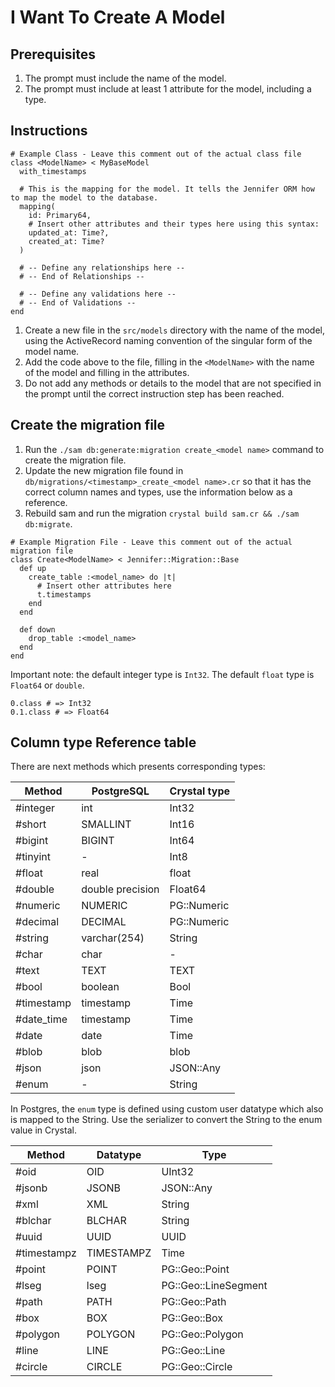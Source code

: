 # I Want To Create A Model

## Prerequisites

1. The prompt must include the name of the model.
2. The prompt must include at least 1 attribute for the model, including a type.

## Instructions

```crystal
# Example Class - Leave this comment out of the actual class file
class <ModelName> < MyBaseModel
  with_timestamps

  # This is the mapping for the model. It tells the Jennifer ORM how to map the model to the database.
  mapping(
    id: Primary64,
    # Insert other attributes and their types here using this syntax: 
    updated_at: Time?,
    created_at: Time?
  )

  # -- Define any relationships here --
  # -- End of Relationships --
  
  # -- Define any validations here --
  # -- End of Validations --
end
```

1. Create a new file in the `src/models` directory with the name of the model, using the ActiveRecord naming convention of the singular form of the model name.
2. Add the code above to the file, filling in the `<ModelName>` with the name of the model and filling in the attributes.
3. Do not add any methods or details to the model that are not specified in the prompt until the correct instruction step has been reached.

## Create the migration file

1. Run the `./sam db:generate:migration create_<model name>` command to create the migration file.
2. Update the new migration file found in `db/migrations/<timestamp>_create_<model name>.cr` so that it has the correct column names and types, use the information below as a reference.
3. Rebuild sam and run the migration `crystal build sam.cr && ./sam db:migrate`.

```crystal
# Example Migration File - Leave this comment out of the actual migration file
class Create<ModelName> < Jennifer::Migration::Base
  def up
    create_table :<model_name> do |t|
      # Insert other attributes here
      t.timestamps
    end
  end

  def down
    drop_table :<model_name>
  end
end
```

Important note: the default integer type is `Int32`. The default `float` type is `Float64` or `double`.

```crystal
0.class # => Int32
0.1.class # => Float64
```

## Column type Reference table

There are next methods which presents corresponding types:

| Method | PostgreSQL | Crystal type |
|--------|------------|--------------|
| #integer | int | Int32 |
| #short | SMALLINT | Int16 |
| #bigint | BIGINT | Int64 |
| #tinyint | - | Int8 |
| #float | real | float | Float32 |
| #double | double precision | Float64 |
| #numeric | NUMERIC | PG::Numeric |
| #decimal | DECIMAL | PG::Numeric |
| #string | varchar(254) | String |
| #char | char | - | String |
| #text | TEXT | TEXT | String |
| #bool | boolean | Bool |
| #timestamp | timestamp | Time |
| #date_time | timestamp | Time |
| #date | date | Time |
| #blob | blob | blob | Bytes |
| #json | json | JSON::Any |
| #enum | - | String |

In Postgres, the `enum` type is defined using custom user datatype which also is mapped to the String. Use the serializer to convert the String to the enum value in Crystal.

| Method | Datatype | Type |
|--------|----------|------|
| #oid | OID | UInt32 |
| #jsonb | JSONB | JSON::Any |
| #xml | XML | String |
| #blchar | BLCHAR | String |
| #uuid | UUID | UUID |
| #timestampz | TIMESTAMPZ | Time |
| #point | POINT | PG::Geo::Point |
| #lseg | lseg | PG::Geo::LineSegment |
| #path | PATH | PG::Geo::Path |
| #box | BOX | PG::Geo::Box |
| #polygon | POLYGON | PG::Geo::Polygon |
| #line | LINE | PG::Geo::Line |
| #circle | CIRCLE | PG::Geo::Circle |

